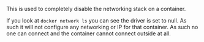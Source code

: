 This is used to completely disable the networking stack on a container. 

If you look at `docker network ls` you can see the driver is set to null. As such it will not configure any networking or IP for that container. As such no one can connect and the container cannot connect outside at all.